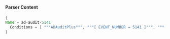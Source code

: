 #### Parser Content
```Java
{
Name = ad-audit-5141
  Conditions = [ """ADAuditPlus""", """[ EVENT_NUMBER = 5141 ]""", """[ SOURCE =""", """[ FORMAT_MESSAGE =""" ]
}
```